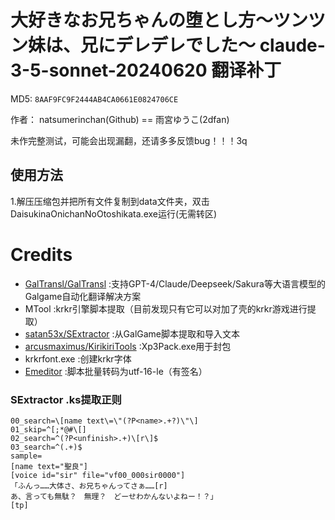 # 大好きなお兄ちゃんの堕とし方～ツンツン妹は、兄にデレデレでした～ claude-3-5-sonnet-20240620 翻译补丁

MD5: `8AAF9FC9F2444AB4CA0661E0824706CE`

作者： natsumerinchan(Github) == 雨宮ゆうこ(2dfan)

未作完整测试，可能会出现漏翻，还请多多反馈bug！！！3q

## 使用方法
1.解压压缩包并把所有文件复制到data文件夹，双击DaisukinaOnichanNoOtoshikata.exe运行(无需转区)

# Credits

- [GalTransl/GalTransl](https://github.com/GalTransl/GalTransl.git) :支持GPT-4/Claude/Deepseek/Sakura等大语言模型的Galgame自动化翻译解决方案
- MTool :krkr引擎脚本提取（目前发现只有它可以对加了壳的krkr游戏进行提取）
- [satan53x/SExtractor](https://github.com/satan53x/SExtractor.git) :从GalGame脚本提取和导入文本
- [arcusmaximus/KirikiriTools](https://github.com/arcusmaximus/KirikiriTools.git) :Xp3Pack.exe用于封包
- krkrfont.exe :创建krkr字体
- [Emeditor](https://www.emeditor.com/) :脚本批量转码为utf-16-le（有签名）

### SExtractor .ks提取正则
```
00_search=\[name text\=\"(?P<name>.+?)\"\]
01_skip=^[;*@#\[]
02_search=^(?P<unfinish>.+)\[r\]$
03_search=^(.+)$
sample=
[name text="聖良"]
[voice id="sir" file="vf00_000sir0000"]
「ふんっ……大体さ、お兄ちゃんってさぁ……[r]
あ、言っても無駄？　無理？　どーせわかんないよねー！？」
[tp]
```

